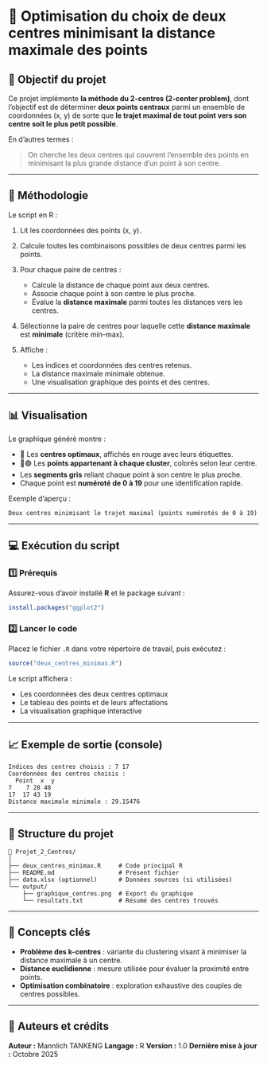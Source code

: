 

# 📘 Optimisation du choix de deux centres minimisant la distance maximale des points

## 🧭 Objectif du projet

Ce projet implémente **la méthode du 2-centres (2-center problem)**, dont l’objectif est de déterminer **deux points centraux** parmi un ensemble de coordonnées (x, y) de sorte que **le trajet maximal de tout point vers son centre soit le plus petit possible**.

En d’autres termes :

> On cherche les deux centres qui couvrent l’ensemble des points en minimisant la plus grande distance d’un point à son centre.

---

## 🧮 Méthodologie

Le script en R :

1. Lit les coordonnées des points (x, y).
2. Calcule toutes les combinaisons possibles de deux centres parmi les points.
3. Pour chaque paire de centres :

   * Calcule la distance de chaque point aux deux centres.
   * Associe chaque point à son centre le plus proche.
   * Évalue la **distance maximale** parmi toutes les distances vers les centres.
4. Sélectionne la paire de centres pour laquelle cette **distance maximale** est **minimale** (critère min–max).
5. Affiche :

   * Les indices et coordonnées des centres retenus.
   * La distance maximale minimale obtenue.
   * Une visualisation graphique des points et des centres.

---

## 📊 Visualisation

Le graphique généré montre :

* 🔴 Les **centres optimaux**, affichés en rouge avec leurs étiquettes.
* 🔵🟢 Les **points appartenant à chaque cluster**, colorés selon leur centre.
* Les **segments gris** reliant chaque point à son centre le plus proche.
* Chaque point est **numéroté de 0 à 19** pour une identification rapide.

Exemple d’aperçu :

```
Deux centres minimisant le trajet maximal (points numérotés de 0 à 19)
```

---

## 💻 Exécution du script

### 1️⃣ Prérequis

Assurez-vous d’avoir installé **R** et le package suivant :

```r
install.packages("ggplot2")
```

### 2️⃣ Lancer le code

Placez le fichier `.R` dans votre répertoire de travail, puis exécutez :

```r
source("deux_centres_minimax.R")
```

Le script affichera :

* Les coordonnées des deux centres optimaux
* Le tableau des points et de leurs affectations
* La visualisation graphique interactive

---

## 📈 Exemple de sortie (console)

```
Indices des centres choisis : 7 17
Coordonnées des centres choisis :
  Point  x  y
7    7 28 48
17  17 43 19
Distance maximale minimale : 29.15476
```

---

## 🧩 Structure du projet

```
📁 Projet_2_Centres/
│
├── deux_centres_minimax.R     # Code principal R
├── README.md                  # Présent fichier
├── data.xlsx (optionnel)      # Données sources (si utilisées)
└── output/
    ├── graphique_centres.png  # Export du graphique
    └── resultats.txt          # Résumé des centres trouvés
```

---

## 🔬 Concepts clés

* **Problème des k-centres** : variante du clustering visant à minimiser la distance maximale à un centre.
* **Distance euclidienne** : mesure utilisée pour évaluer la proximité entre points.
* **Optimisation combinatoire** : exploration exhaustive des couples de centres possibles.

---

## 🧠 Auteurs et crédits

**Auteur :** Mannlich TANKENG
**Langage :** R
**Version :** 1.0
**Dernière mise à jour :** Octobre 2025
